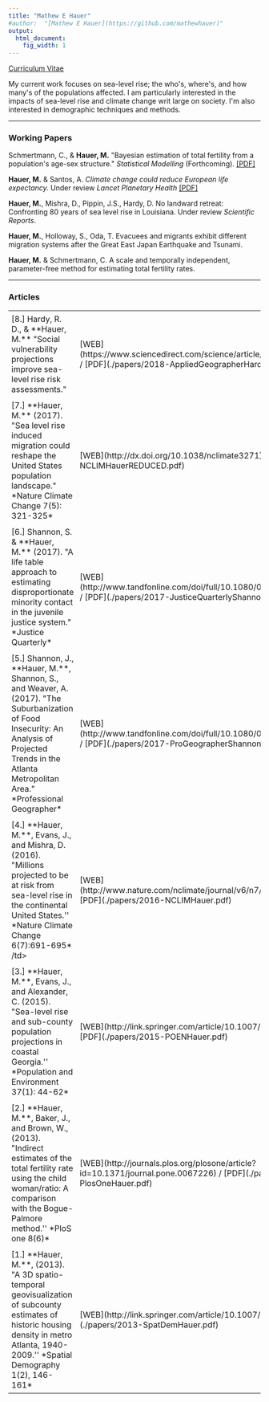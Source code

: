 ```yaml
---
title: "Mathew E Hauer"
#author:  "[Mathew E Hauer](https://github.com/mathewhauer)"
output:
  html_document:
    fig_width: 1
---
```



<script type='text/javascript' src='https://d1bxh8uas1mnw7.cloudfront.net/assets/embed.js'></script>
<style type="text/css">
table.padded-table td { padding:6px; min-width:100px }
</style>



[Curriculum Vitae](./papers/Hauer_CV.pdf)


My current work focuses on sea-level rise; the who's, where's, and how many's of the populations affected. I am particularly interested in the impacts of sea-level rise and climate change writ large on society. I'm also interested in demographic techniques and methods.

----
 
### Working Papers

Schmertmann, C., & **Hauer, M.** "Bayesian estimation of total fertility from a population's age-sex structure." *Statistical Modelling* (Forthcoming). [[PDF]](https://osf.io/preprints/socarxiv/je59v/)

**Hauer, M.** & Santos, A. *Climate change could reduce European life expectancy.* Under review *Lancet Planetary Health* [[PDF]](https://osf.io/preprints/socarxiv/ngtxr)

**Hauer, M.**, Mishra, D., Pippin, J.S., Hardy, D. No landward retreat: Confronting 80 years of sea level rise in Louisiana. Under review *Scientific Reports*.
    
**Hauer, M.**, Holloway, S., Oda, T. Evacuees and migrants exhibit different migration systems after the Great East Japan Earthquake and Tsunami.
    
**Hauer, M.** & Schmertmann, C. A scale and temporally independent, parameter-free method for estimating total fertility rates.

----

### Articles

<table class="padded-table">
 <tr><td>[8.] Hardy, R. D., & **Hauer, M.**  "Social vulnerability projections improve sea-level rise risk assessments."  </td><td>[WEB](https://www.sciencedirect.com/science/article/pii/S0143622817309189) / [PDF](./papers/2018-AppliedGeographerHardyHauer.pdf)</td><td><div data-badge-popover="right" data-badge-type="donut" data-doi="https://doi.org/10.1016/j.apgeog.2017.12.019" data-hide-no-mentions="true" class="altmetric-embed"></div></td></tr>
  <tr><td>[7.] **Hauer, M.** (2017). "Sea level rise induced migration could reshape the United States population landscape." *Nature Climate Change  7(5): 321-325*  </td><td>[WEB](http://dx.doi.org/10.1038/nclimate3271) / [PDF](./papers/2017-NCLIMHauerREDUCED.pdf)</td><td><div data-badge-popover="right" data-badge-type="donut" data-doi="10.1038/nclimate3271" data-hide-no-mentions="true" class="altmetric-embed"></div></td></tr>
  <tr><td>[6.] Shannon, S. & **Hauer, M.** (2017). "A life table approach to estimating disproportionate minority contact in the juvenile justice system." *Justice Quarterly*  </td><td>[WEB](http://www.tandfonline.com/doi/full/10.1080/07418825.2017.1315163) / [PDF](./papers/2017-JusticeQuarterlyShannonHauer.pdf)</td><td><div data-badge-popover="right" data-badge-type="donut" data-doi="10.1080/07418825.2017.1315163" data-hide-no-mentions="true" class="altmetric-embed"></div></td></tr>
  <tr><td>[5.] Shannon, J., **Hauer, M.**, Shannon, S., and Weaver, A. (2017). "The Suburbanization of Food Insecurity: An Analysis of Projected     Trends in the Atlanta Metropolitan Area." *Professional Geographer*  </td><td>[WEB](http://www.tandfonline.com/doi/full/10.1080/00330124.2017.1325751) / [PDF](./papers/2017-ProGeographerShannonHauer.pdf)</td><td><div data-badge-popover="right" data-badge-type="donut" data-doi="10.1080/00330124.2017.1325751" data-hide-no-mentions="true" class="altmetric-embed"></div></td></tr> 
   <tr><td>[4.] **Hauer, M.**, Evans, J., and Mishra, D. (2016). "Millions projected to be at risk from sea-level rise in the continental United States.'' *Nature Climate Change 6(7):691-695* /td><td> [WEB](http://www.nature.com/nclimate/journal/v6/n7/full/nclimate2961.html) / [PDF](./papers/2016-NCLIMHauer.pdf)</td><td><div data-badge-popover="right" data-badge-type="donut" data-doi="10.1038/nclimate2961" data-hide-no-mentions="true" class="altmetric-embed"></div></td></tr>  
   <tr><td>[3.] **Hauer, M.**, Evans, J., and Alexander, C. (2015). "Sea-level rise and sub-county population projections in coastal Georgia.''  *Population and Environment 37(1): 44-62*</td> <td> [WEB](http://link.springer.com/article/10.1007/s11111-015-0233-8) / [PDF](./papers/2015-POENHauer.pdf)</td><td><div data-badge-popover="right" data-badge-type="donut" data-doi="10.1007/s11111-015-0233-8" data-hide-no-mentions="true" class="altmetric-embed"></div></td></tr> 
       
 <tr><td>[2.] **Hauer, M.**, Baker, J., and Brown, W., (2013). "Indirect estimates of the total fertility rate using the child  woman/ratio: A comparison with the Bogue-Palmore method.'' *PloS one 8(6)*</td><td> [WEB](http://journals.plos.org/plosone/article?id=10.1371/journal.pone.0067226) / [PDF](./papers/2013-PlosOneHauer.pdf)</td><td><div data-badge-popover="right" data-badge-type="donut" data-doi="10.1371/journal.pone.0067226" data-hide-no-mentions="true" class="altmetric-embed"></div></td></tr>        
 <tr><td>[1.] **Hauer, M.**, (2013). "A 3D spatio-temporal geovisualization of subcounty estimates of historic housing density in metro Atlanta, 1940-2009.'' *Spatial Demography 1(2), 146-161*</td><td> [WEB](http://link.springer.com/article/10.1007/BF03354895) / [PDF](./papers/2013-SpatDemHauer.pdf)</td><td><div data-badge-popover="right" data-badge-type="donut" data-doi="10.1007/BF03354895" data-hide-no-mentions="true" class="altmetric-embed"></div></td></tr>      
  
</table>


<!--- 
[7.] **Hauer, M.** (2017). "Sea level rise induced migration could reshape the United States population landscape." [*Nature Climate Change  7(5): 321-325*](http://dx.doi.org/10.1038/nclimate3271). [[PDF]](./papers/2017-NCLIMHauerREDUCED.pdf)

> <font size="2"> * Featured in **over 85 national and international news outlets**.<br>
>  * The 287th most discussed article out of 250,000+ articles published in 2017 according to [Altmetric](https://www.nature.com/articles/nclimate3271/metrics).</font>

[6.] Shannon, S. & **Hauer, M.** (2017). "A life table approach to estimating disproportionate minority contact in the juvenile justice system." [*Justice Quarterly*](http://www.tandfonline.com/doi/full/10.1080/07418825.2017.1315163). [[PDF]](./papers/2017-JusticeQuarterlyShannonHauer.pdf)

[5.] Shannon, J., **Hauer, M.**, Shannon, S., and Weaver, A. (2017). "The Suburbanization of Food Insecurity: An Analysis of Projected     Trends in the Atlanta Metropolitan Area." [*Professional Geographer*](http://www.tandfonline.com/doi/full/10.1080/00330124.2017.1325751). [[PDF]](./papers/2017-ProGeographerShannonHauer.pdf)

[4.] **Hauer, M.**, Evans, J., and Mishra, D. (2016). "Millions projected to be at risk from sea-level rise in the continental United States.'' [*Nature Climate Change 6(7):691-695*](http://www.nature.com/nclimate/journal/v6/n7/full/nclimate2961.html). [[PDF]](./papers/2016-NCLIMHauer.pdf)

> <font size="2">* Winner of the 2014 E. Walter Terrie Award from the Southern Demographic Association.<br>
> * Featured in **over 270 national and international news outlets**.<br>
> * The 4th most discussed article published in *Nature Climate Change* in 2016 according to [Altmetric](https://twitter.com/NatureClimate/status/814862616770342912).<br>
> * The 21st most discussed article published on Climate Science in 2016 according to [Altmetric](https://www.carbonbrief.org/analysis-climate-papers-featured-media-2016).<br>
> * The 148th most discussed article out of 277,000+  articles published in 2016 according to [Altmetric](https://www.nature.com/nclimate/journal/v6/n7/nclimate2961/metrics).</font>

[3.] **Hauer, M.**, Evans, J., and Alexander, C. (2015). "Sea-level rise and sub-county population projections in coastal Georgia.''  [*Population and Environment 37(1): 44-62*](http://link.springer.com/article/10.1007/s11111-015-0233-8). [[PDF]](./papers/2015-POENHauer.pdf)

[2.] **Hauer, M.**, Baker, J., and Brown, W., (2013). "Indirect estimates of the total fertility rate using the child                        woman/ratio: A comparison with the Bogue-Palmore method.'' [*PloS one 8(6)*](http://journals.plos.org/plosone/article?id=10.1371/journal.pone.0067226). [[PDF]](./papers/2013-PlosOneHauer.pdf)

[1.] **Hauer, M.**, (2013). "A 3D spatio-temporal geovisualization of subcounty estimates of historic housing density in metro Atlanta, 1940-2009.'' [*Spatial Demography 1(2), 146-161*](http://link.springer.com/article/10.1007/BF03354895). [[PDF]](./papers/2013-SpatDemHauer.pdf)
-->



